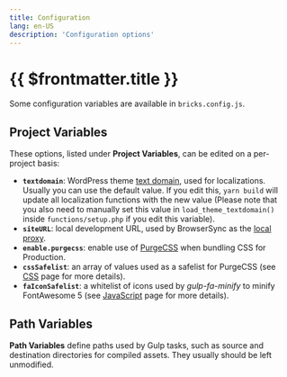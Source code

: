 ```yaml
---
title: Configuration
lang: en-US
description: 'Configuration options'
---
```


# {{ $frontmatter.title }}

Some configuration variables are available in `bricks.config.js`.

## Project Variables

These options, listed under **Project Variables**, can be edited on a per-project basis:

- **`textdomain`**: WordPress theme [text domain](https://developer.wordpress.org/themes/functionality/internationalization/#text-domain), used for localizations. Usually you can use the default value. If you edit this, `yarn build` will update all localization functions with the new value (Please note that you also need to manually set this value in `load_theme_textdomain()` inside `functions/setup.php` if you edit this variable).
- **`siteURL`**: local development URL, used by BrowserSync as the [local proxy](https://www.browsersync.io/docs/api#api-init).
- **`enable.purgecss`**: enable use of [PurgeCSS](https://purgecss.com/) when bundling CSS for Production.
- **`cssSafelist`**: an array of values used as a safelist for PurgeCSS (see [CSS](/theme/css/) page for more details).
- **`faIconSafelist`**: a whitelist of icons used by *gulp-fa-minify* to minify FontAwesome 5 (see [JavaScript](/theme/javascript/) page for more details).

## Path Variables

**Path Variables** define paths used by Gulp tasks, such as source and destination directories for compiled assets. They usually should be left unmodified.